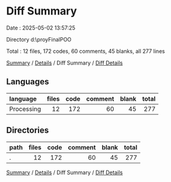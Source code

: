 # Diff Summary

Date : 2025-05-02 13:57:25

Directory d:\\proyFinalPOO

Total : 12 files,  172 codes, 60 comments, 45 blanks, all 277 lines

[Summary](results.md) / [Details](details.md) / Diff Summary / [Diff Details](diff-details.md)

## Languages
| language | files | code | comment | blank | total |
| :--- | ---: | ---: | ---: | ---: | ---: |
| Processing | 12 | 172 | 60 | 45 | 277 |

## Directories
| path | files | code | comment | blank | total |
| :--- | ---: | ---: | ---: | ---: | ---: |
| . | 12 | 172 | 60 | 45 | 277 |

[Summary](results.md) / [Details](details.md) / Diff Summary / [Diff Details](diff-details.md)